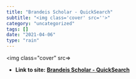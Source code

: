 ```yaml
---
title: "Brandeis Scholar - QuickSearch"
subtitle: "<img class='cover' src=''>"
category: "uncategorized"
tags: []
date: "2021-04-06"
type: "rain"
---
```

<img class="cover" src=>


* **Link to site:** **[Brandeis Scholar - QuickSearch](http://scholar.brandeis.edu/V/T832NJ5JPP92ED23PXD33RSX187G56IS1132SV6J95C41S75TQ-01503)**